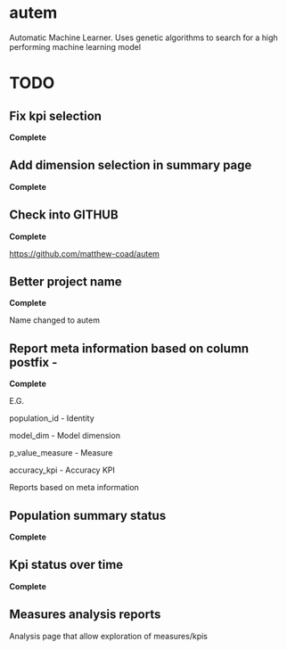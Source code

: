 # autem
Automatic Machine Learner. Uses genetic algorithms to search for a high performing machine learning model

# TODO

## Fix kpi selection

**Complete**

## Add dimension selection in summary page

**Complete**

## Check into GITHUB

**Complete**

https://github.com/matthew-coad/autem

## Better project name

**Complete**

Name changed to autem

## Report meta information based on column postfix - 

**Complete**

E.G.

population_id - Identity

model_dim - Model dimension

p_value_measure - Measure

accuracy_kpi - Accuracy KPI

Reports based on meta information

## Population summary status

**Complete**

## Kpi status over time

**Complete**

## Measures analysis reports

Analysis page that allow exploration of measures/kpis
